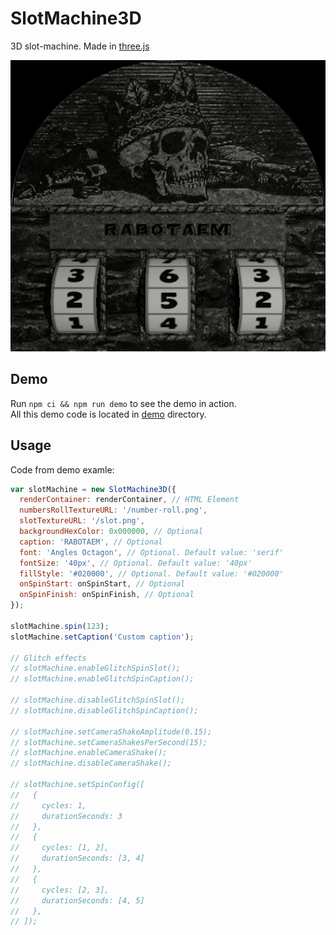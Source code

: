 # SlotMachine3D
3D slot-machine. Made in [three.js](https://threejs.org/)

![preview of demo](preview.png)

## Demo

Run `npm ci && npm run demo` to see the demo in action.  
All this demo code is located in [demo](demo) directory.  

## Usage

Code from demo examle:  
```js
var slotMachine = new SlotMachine3D({
  renderContainer: renderContainer, // HTML Element
  numbersRollTextureURL: '/number-roll.png',
  slotTextureURL: '/slot.png',
  backgroundHexColor: 0x000000, // Optional
  caption: 'RABOTAEM', // Optional
  font: 'Angles Octagon', // Optional. Default value: 'serif'
  fontSize: '40px', // Optional. Default value: '40px'
  fillStyle: '#020000', // Optional. Default value: '#020000'
  onSpinStart: onSpinStart, // Optional
  onSpinFinish: onSpinFinish, // Optional
});

slotMachine.spin(123);
slotMachine.setCaption('Custom caption');

// Glitch effects
// slotMachine.enableGlitchSpinSlot();
// slotMachine.enableGlitchSpinCaption();

// slotMachine.disableGlitchSpinSlot();
// slotMachine.disableGlitchSpinCaption();

// slotMachine.setCameraShakeAmplitude(0.15);
// slotMachine.setCameraShakesPerSecond(15);
// slotMachine.enableCameraShake();
// slotMachine.disableCameraShake();

// slotMachine.setSpinConfig([
//   {
//     cycles: 1,
//     durationSeconds: 3
//   },
//   {
//     cycles: [1, 2],
//     durationSeconds: [3, 4]
//   },
//   {
//     cycles: [2, 3],
//     durationSeconds: [4, 5]
//   },
// ]);
```
